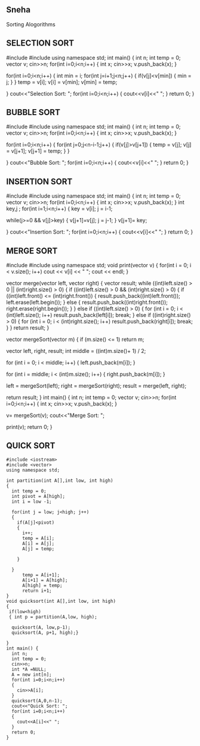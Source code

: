 ## Sneha
Sorting Alogorithms


## SELECTION SORT 

#include <iostream>
#include <vector>
using namespace std;
int main() {
  int n;
  int temp = 0;
  vector<int> v;
  cin>>n;
  for(int i=0;i<n;i++)
  {
    int x;
    cin>>x;
    v.push_back(x);
  }
  
  for(int i=0;i<n;i++)
  { int min = i;
    for(int j=i+1;j<n;j++)
    {
      if(v[j]<v[min])
      {
        min = j;
      }
    }
    temp = v[i];
    v[i] = v[min];
    v[min] = temp;

  }
  cout<<"Selection Sort: ";
  for(int i=0;i<n;i++)
  {
    cout<<v[i]<<" ";
  }
  return 0;
}

## BUBBLE SORT

#include <iostream>
#include <vector>
using namespace std;
int main() {
  int n;
  int temp = 0;
  vector<int> v;
  cin>>n;
  for(int i=0;i<n;i++)
  {
    int x;
    cin>>x;
    v.push_back(x);
  }
  
  for(int i=0;i<n;i++)
  { 
    for(int j=0;j<n-i-1;j++)
    {
      if(v[j]>v[j+1])
      {
       temp = v[j];
       v[j] = v[j+1];
       v[j+1] = temp;
      }
    }
   

  }
  cout<<"Bubble Sort: ";
  for(int i=0;i<n;i++)
  {
    cout<<v[i]<<" ";
  }
  return 0;
}

## INSERTION SORT

#include <iostream>
#include <vector>
using namespace std;
int main() {
  int n;
  int temp = 0;
  vector<int> v;
  cin>>n;
  for(int i=0;i<n;i++)
  {
    int x;
    cin>>x;
    v.push_back(x);
  }
   int key,j ;
  for(int i=1;i<n;i++)
  { 
    key = v[i];
    j = i-1;

   while(j>=0 && v[j]>key)
   {
     v[j+1]=v[j];
     j = j-1;
   }
   v[j+1]= key;

  }
  cout<<"Insertion Sort: ";
  for(int i=0;i<n;i++)
  {
    cout<<v[i]<<" ";
  }
  return 0;
}

## MERGE SORT

#include <iostream>
#include <vector>
using namespace std;
void print(vector<int> v)
{
  for(int i = 0; i < v.size(); i++) cout << v[i] << " ";
  cout << endl;
}

vector<int> merge(vector<int> left, vector<int> right)
{
   vector<int> result;
   while ((int)left.size() > 0 || (int)right.size() > 0) {
      if ((int)left.size() > 0 && (int)right.size() > 0) {
         if ((int)left.front() <= (int)right.front()) {
            result.push_back((int)left.front());
            left.erase(left.begin());
         }
   else {
            result.push_back((int)right.front());
            right.erase(right.begin());
         }
      }  else if ((int)left.size() > 0) {
            for (int i = 0; i < (int)left.size(); i++)
               result.push_back(left[i]);
            break;
      }  else if ((int)right.size() > 0) {
            for (int i = 0; i < (int)right.size(); i++)
               result.push_back(right[i]);
            break;
      }
   }
   return result;
}

vector<int> mergeSort(vector<int> m)
{
   if (m.size() <= 1)
      return m;

   vector<int> left, right, result;
   int middle = ((int)m.size()+ 1) / 2;

   for (int i = 0; i < middle; i++) {
      left.push_back(m[i]);
   }

   for (int i = middle; i < (int)m.size(); i++) {
      right.push_back(m[i]);
   }

   left = mergeSort(left);
   right = mergeSort(right);
   result = merge(left, right);

   return result;
}
  int main() {
  int n;
  int temp = 0;
  vector<int> v;
  cin>>n;
  for(int i=0;i<n;i++)
  {
    int x;
    cin>>x;
    v.push_back(x);
  }

 v= mergeSort(v);
 cout<<"Merge Sort: ";

 print(v);
  return 0;
}

## QUICK SORT
```
#include <iostream>
#include <vector>
using namespace std;

int partition(int A[],int low, int high)
{
  int temp = 0;
  int pivot = A[high];
  int i = low -1;

  for(int j = low; j<high; j++)
  {
    if(A[j]<pivot)
    {
      i++;
      temp = A[i];
      A[i] = A[j];
      A[j] = temp;

    }

  }
      temp = A[i+1];
      A[i+1] = A[high];
      A[high] = temp;
      return i+1;
}	
void quicksort(int A[],int low, int high)
{
 if(low<high)
 { int p = partition(A,low, high);

  quicksort(A, low,p-1);
  quicksort(A, p+1, high);}

}
int main() {
  int n;
  int temp = 0;
  cin>>n;
  int *A =NULL;
  A = new int[n];
  for(int i=0;i<n;i++)
  {
    cin>>A[i];
  }
  quicksort(A,0,n-1);
  cout<<"Quick Sort: ";
  for(int i=0;i<n;i++)
  {
    cout<<A[i]<<" ";
  }
  return 0;
}
```